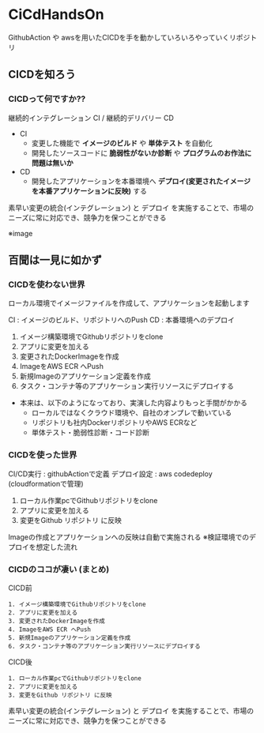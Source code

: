 # CiCdHandsOn
GithubAction や awsを用いたCICDを手を動かしていろいろやっていくリポジトリ

## CICDを知ろう

### CICDって何ですか??

継続的インテグレーション CI / 継続的デリバリー CD


- CI
  - 変更した機能で **イメージのビルド** や **単体テスト** を自動化
  - 開発したソースコードに **脆弱性がないか診断** や **プログラムのお作法に問題は無いか**
- CD
  - 開発したアプリケーションを本番環境へ **デプロイ(変更されたイメージを本番アプリケーションに反映)** する

素早い変更の統合(インテグレーション) と デプロイ を実施することで、市場のニーズに常に対応でき、競争力を保つことができる

※image

## 百聞は一見に如かず

### CICDを使わない世界

ローカル環境でイメージファイルを作成して、アプリケーションを起動します

CI : イメージのビルド、リポジトリへのPush
CD : 本番環境へのデプロイ

1. イメージ構築環境でGithubリポジトリをclone
2. アプリに変更を加える
3. 変更されたDockerImageを作成
4. ImageをAWS ECR へPush
5. 新規Imageのアプリケーション定義を作成
6. タスク・コンテナ等のアプリケーション実行リソースにデプロイする

- 本来は、以下のようになっており、実演した内容よりもっと手間がかかる
    - ローカルではなくクラウド環境や、自社のオンプレで動いている
    - リポジトリも社内DockerリポジトリやAWS ECRなど
    - 単体テスト・脆弱性診断・コード診断

### CICDを使った世界

CI/CD実行 : githubActionで定義
デプロイ設定 : aws codedeploy (cloudformationで管理)

1. ローカル作業pcでGithubリポジトリをclone
2. アプリに変更を加える
3. 変更をGithub リポジトリ に反映

Imageの作成とアプリケーションへの反映は自動で実施される
※検証環境でのデプロイを想定した流れ

### CICDのココが凄い (まとめ)

CICD前
```text
1. イメージ構築環境でGithubリポジトリをclone
2. アプリに変更を加える
3. 変更されたDockerImageを作成
4. ImageをAWS ECR へPush
5. 新規Imageのアプリケーション定義を作成
6. タスク・コンテナ等のアプリケーション実行リソースにデプロイする
```

CICD後
```text
1. ローカル作業pcでGithubリポジトリをclone
2. アプリに変更を加える
3. 変更をGithub リポジトリ に反映
```

素早い変更の統合(インテグレーション) と デプロイ を実施することで、市場のニーズに常に対応でき、競争力を保つことができる
